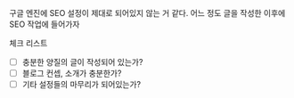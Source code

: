 구글 엔진에 SEO 설정이 제대로 되어있지 않는 거 같다.
어느 정도 글을 작성한 이후에 SEO 작업에 들어가자

체크 리스트
- [ ] 충분한 양질의 글이 작성되어 있는가?
- [ ] 블로그 컨셉, 소개가 충분한가?
- [ ] 기타 설정들의 마무리가 되어있는가?